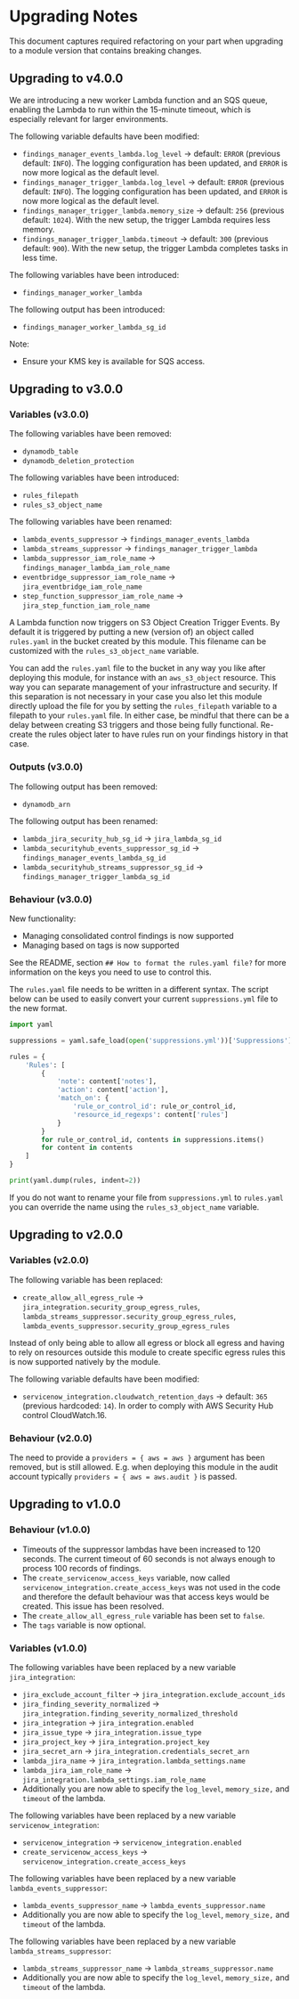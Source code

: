 # Upgrading Notes

This document captures required refactoring on your part when upgrading to a module version that contains breaking changes.

## Upgrading to v4.0.0

We are introducing a new worker Lambda function and an SQS queue, enabling the Lambda to run within the 15-minute timeout, which is especially relevant for larger environments.

The following variable defaults have been modified:
- `findings_manager_events_lambda.log_level` -> default: `ERROR` (previous default: `INFO`). The logging configuration has been updated, and `ERROR` is now more logical as the default level.
- `findings_manager_trigger_lambda.log_level` -> default: `ERROR` (previous default: `INFO`). The logging configuration has been updated, and `ERROR` is now more logical as the default level.
- `findings_manager_trigger_lambda.memory_size` -> default: `256` (previous default: `1024`). With the new setup, the trigger Lambda requires less memory.
- `findings_manager_trigger_lambda.timeout` -> default: `300` (previous default: `900`).  With the new setup, the trigger Lambda completes tasks in less time.

The following variables have been introduced:
- `findings_manager_worker_lambda`

The following output has been introduced:
- `findings_manager_worker_lambda_sg_id`

Note:
- Ensure your KMS key is available for SQS access.

## Upgrading to v3.0.0

### Variables (v3.0.0)

The following variables have been removed:

- `dynamodb_table`
- `dynamodb_deletion_protection`

The following variables have been introduced:
- `rules_filepath`
- `rules_s3_object_name`

The following variables have been renamed:
- `lambda_events_suppressor` -> `findings_manager_events_lambda`
- `lambda_streams_suppressor` -> `findings_manager_trigger_lambda`
- `lambda_suppressor_iam_role_name` -> `findings_manager_lambda_iam_role_name`
- `eventbridge_suppressor_iam_role_name` -> `jira_eventbridge_iam_role_name`
- `step_function_suppressor_iam_role_name` -> `jira_step_function_iam_role_name`

A Lambda function now triggers on S3 Object Creation Trigger Events.
By default it is triggered by putting a new (version of) an object called `rules.yaml` in the bucket created by this module.
This filename can be customized with the `rules_s3_object_name` variable.

You can add the `rules.yaml` file to the bucket in any way you like after deploying this module, for instance with an `aws_s3_object` resource.
This way you can separate management of your infrastructure and security.
If this separation is not necessary in your case you also let this module directly upload the file for you by setting the `rules_filepath` variable to a filepath to your `rules.yaml` file.
In either case, be mindful that there can be a delay between creating S3 triggers and those being fully functional.
Re-create the rules object later to have rules run on your findings history in that case.

### Outputs (v3.0.0)

The following output has been removed:

- `dynamodb_arn`

The following output has been renamed:

- `lambda_jira_security_hub_sg_id` -> `jira_lambda_sg_id`
- `lambda_securityhub_events_suppressor_sg_id` -> `findings_manager_events_lambda_sg_id`
- `lambda_securityhub_streams_suppressor_sg_id` -> `findings_manager_trigger_lambda_sg_id`

### Behaviour (v3.0.0)

New functionality:

- Managing consolidated control findings is now supported
- Managing based on tags is now supported

See the README, section `## How to format the rules.yaml file?` for more information on the keys you need to use to control this.

The `rules.yaml` file needs to be written in a different syntax. The script below can be used to easily convert your current `suppressions.yml` file to the new format.

```python
import yaml

suppressions = yaml.safe_load(open('suppressions.yml'))['Suppressions']

rules = {
    'Rules': [
        {
            'note': content['notes'],
            'action': content['action'],
            'match_on': {
                'rule_or_control_id': rule_or_control_id,
                'resource_id_regexps': content['rules']
            }
        }
        for rule_or_control_id, contents in suppressions.items()
        for content in contents
    ]
}

print(yaml.dump(rules, indent=2))
```

If you do not want to rename your file from `suppressions.yml` to `rules.yaml` you can override the name using the `rules_s3_object_name` variable. 

## Upgrading to v2.0.0

### Variables (v2.0.0)

The following variable has been replaced:

- `create_allow_all_egress_rule` -> `jira_integration.security_group_egress_rules`, `lambda_streams_suppressor.security_group_egress_rules`, `lambda_events_suppressor.security_group_egress_rules`

Instead of only being able to allow all egress or block all egress and having to rely on resources outside this module to create specific egress rules this is now supported natively by the module.

The following variable defaults have been modified:

- `servicenow_integration.cloudwatch_retention_days` -> default: `365` (previous hardcoded: `14`). In order to comply with AWS Security Hub control CloudWatch.16.

### Behaviour (v2.0.0)

The need to provide a `providers = { aws = aws }` argument has been removed, but is still allowed. E.g. when deploying this module in the audit account typically `providers = { aws = aws.audit }` is passed.

## Upgrading to v1.0.0

### Behaviour (v1.0.0)

- Timeouts of the suppressor lambdas have been increased to 120 seconds. The current timeout of 60 seconds is not always enough to process 100 records of findings.
- The `create_servicenow_access_keys` variable, now called `servicenow_integration.create_access_keys` was not used in the code and therefore the default behaviour was that access keys would be created. This issue has been resolved.
- The `create_allow_all_egress_rule` variable has been set to `false`.
- The `tags` variable is now optional.

### Variables (v1.0.0)

The following variables have been replaced by a new variable `jira_integration`:

- `jira_exclude_account_filter` -> `jira_integration.exclude_account_ids`
- `jira_finding_severity_normalized` -> `jira_integration.finding_severity_normalized_threshold`
- `jira_integration` -> `jira_integration.enabled`
- `jira_issue_type` -> `jira_integration.issue_type`
- `jira_project_key` -> `jira_integration.project_key`
- `jira_secret_arn` -> `jira_integration.credentials_secret_arn`
- `lambda_jira_name` -> `jira_integration.lambda_settings.name`
- `lambda_jira_iam_role_name` -> `jira_integration.lambda_settings.iam_role_name`
- Additionally you are now able to specify the `log_level`, `memory_size,` and `timeout` of the lambda.

The following variables have been replaced by a new variable `servicenow_integration`:

- `servicenow_integration` -> `servicenow_integration.enabled`
- `create_servicenow_access_keys` -> `servicenow_integration.create_access_keys`

The following variables have been replaced by a new variable `lambda_events_suppressor`:

- `lambda_events_suppressor_name` -> `lambda_events_suppressor.name`
- Additionally you are now able to specify the `log_level`, `memory_size,` and `timeout` of the lambda.

The following variables have been replaced by a new variable `lambda_streams_suppressor`:

- `lambda_streams_suppressor_name` -> `lambda_streams_suppressor.name`
- Additionally you are now able to specify the `log_level`, `memory_size,` and `timeout` of the lambda.

